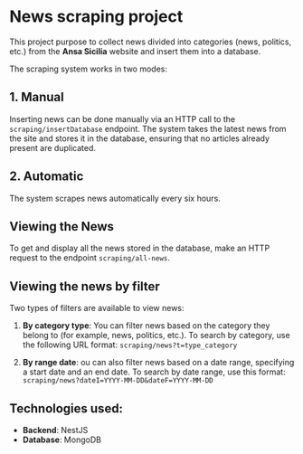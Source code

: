 # News scraping project

This project purpose to collect news divided into categories (news, politics, etc.) from the **Ansa Sicilia** website and insert them into a database.

The scraping system works in two modes:
## 1. Manual
Inserting news can be done manually via an HTTP call to the `scraping/insertDatabase` endpoint. The system takes the latest news from the site and stores it in the database, ensuring that no articles already present are duplicated.

## 2. Automatic
The system scrapes news automatically every six hours.

## Viewing the News
To get and display all the news stored in the database, make an HTTP request to the endpoint `scraping/all-news`.

## Viewing the news by filter
Two types of filters are available to view news:
1. **By category type**: You can filter news based on the category they belong to (for example, news, politics, etc.). To search by category, use the following URL format: `scraping/news?t=type_category`

2. **By range date**: ou can also filter news based on a date range, specifying a start date and an end date. To search by date range, use this format: `scraping/news?dateI=YYYY-MM-DD&dateF=YYYY-MM-DD`

## Technologies used: 
* **Backend**: NestJS
* **Database**: MongoDB
